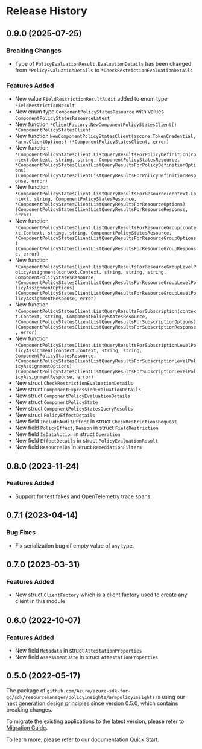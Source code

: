 # Release History

## 0.9.0 (2025-07-25)
### Breaking Changes

- Type of `PolicyEvaluationResult.EvaluationDetails` has been changed from `*PolicyEvaluationDetails` to `*CheckRestrictionEvaluationDetails`

### Features Added

- New value `FieldRestrictionResultAudit` added to enum type `FieldRestrictionResult`
- New enum type `ComponentPolicyStatesResource` with values `ComponentPolicyStatesResourceLatest`
- New function `*ClientFactory.NewComponentPolicyStatesClient() *ComponentPolicyStatesClient`
- New function `NewComponentPolicyStatesClient(azcore.TokenCredential, *arm.ClientOptions) (*ComponentPolicyStatesClient, error)`
- New function `*ComponentPolicyStatesClient.ListQueryResultsForPolicyDefinition(context.Context, string, string, ComponentPolicyStatesResource, *ComponentPolicyStatesClientListQueryResultsForPolicyDefinitionOptions) (ComponentPolicyStatesClientListQueryResultsForPolicyDefinitionResponse, error)`
- New function `*ComponentPolicyStatesClient.ListQueryResultsForResource(context.Context, string, ComponentPolicyStatesResource, *ComponentPolicyStatesClientListQueryResultsForResourceOptions) (ComponentPolicyStatesClientListQueryResultsForResourceResponse, error)`
- New function `*ComponentPolicyStatesClient.ListQueryResultsForResourceGroup(context.Context, string, string, ComponentPolicyStatesResource, *ComponentPolicyStatesClientListQueryResultsForResourceGroupOptions) (ComponentPolicyStatesClientListQueryResultsForResourceGroupResponse, error)`
- New function `*ComponentPolicyStatesClient.ListQueryResultsForResourceGroupLevelPolicyAssignment(context.Context, string, string, string, ComponentPolicyStatesResource, *ComponentPolicyStatesClientListQueryResultsForResourceGroupLevelPolicyAssignmentOptions) (ComponentPolicyStatesClientListQueryResultsForResourceGroupLevelPolicyAssignmentResponse, error)`
- New function `*ComponentPolicyStatesClient.ListQueryResultsForSubscription(context.Context, string, ComponentPolicyStatesResource, *ComponentPolicyStatesClientListQueryResultsForSubscriptionOptions) (ComponentPolicyStatesClientListQueryResultsForSubscriptionResponse, error)`
- New function `*ComponentPolicyStatesClient.ListQueryResultsForSubscriptionLevelPolicyAssignment(context.Context, string, string, ComponentPolicyStatesResource, *ComponentPolicyStatesClientListQueryResultsForSubscriptionLevelPolicyAssignmentOptions) (ComponentPolicyStatesClientListQueryResultsForSubscriptionLevelPolicyAssignmentResponse, error)`
- New struct `CheckRestrictionEvaluationDetails`
- New struct `ComponentExpressionEvaluationDetails`
- New struct `ComponentPolicyEvaluationDetails`
- New struct `ComponentPolicyState`
- New struct `ComponentPolicyStatesQueryResults`
- New struct `PolicyEffectDetails`
- New field `IncludeAuditEffect` in struct `CheckRestrictionsRequest`
- New field `PolicyEffect`, `Reason` in struct `FieldRestriction`
- New field `IsDataAction` in struct `Operation`
- New field `EffectDetails` in struct `PolicyEvaluationResult`
- New field `ResourceIDs` in struct `RemediationFilters`


## 0.8.0 (2023-11-24)
### Features Added

- Support for test fakes and OpenTelemetry trace spans.


## 0.7.1 (2023-04-14)
### Bug Fixes

- Fix serialization bug of empty value of `any` type.


## 0.7.0 (2023-03-31)
### Features Added

- New struct `ClientFactory` which is a client factory used to create any client in this module


## 0.6.0 (2022-10-07)
### Features Added

- New field `Metadata` in struct `AttestationProperties`
- New field `AssessmentDate` in struct `AttestationProperties`


## 0.5.0 (2022-05-17)

The package of `github.com/Azure/azure-sdk-for-go/sdk/resourcemanager/policyinsights/armpolicyinsights` is using our [next generation design principles](https://azure.github.io/azure-sdk/general_introduction.html) since version 0.5.0, which contains breaking changes.

To migrate the existing applications to the latest version, please refer to [Migration Guide](https://aka.ms/azsdk/go/mgmt/migration).

To learn more, please refer to our documentation [Quick Start](https://aka.ms/azsdk/go/mgmt).